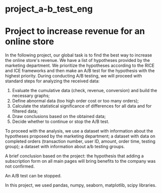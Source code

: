 # project_a-b_test_eng
# Project to increase revenue for an online store
In the following project, our global task is to find the best way to increase the online store's revenue. We have a list of hypotheses provided by the marketing department. We prioritize the hypotheses according to the RICE and ICE frameworks and then make an A/B test for the hypothesis with the highest priority. During conducting A/B testing, we will proceed with standard steps for analyzing the received data:

1) Evaluate the cumulative data (check, revenue, conversion) and build the necessary graphs;
2) Define abnormal data (too high order cost or too many orders);
3) Calculate the statistical significance of differences for all data and for filtered data;
4) Draw conclusions based on the obtained data;
5) Decide whether to continue or stop the A/B test.

To proceed with the analysis, we use a dataset with information about the hypotheses proposed by the marketing department; a dataset with data on completed orders (transaction number, user ID, amount, order time, testing group); a dataset with information about a/b testing groups.

A brief conclusion based on the project: the hypothesis that adding a subscription form on all main pages will bring benefits to the company was not confirmed.

An A/B test can be stopped.

In this project, we used pandas, numpy, seaborn, matplotlib, scipy libraries.
